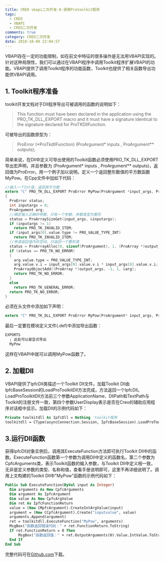 ```yaml
---
title: CREO vbapi二次开发-8-调用Protoolkit程序
tags:
  - CREO
  - VBAPI
  - CREO二次开发
comments: true
category: CREO二次开发
date: 2018-10-09 22:04:57
---
```



VBAPI存在一定的功能限制，如在前文中特征的很多操作是无法用VBAPI实现的。针对这种局限性，我们可以通过在VBAPI程序中调用Toolkit程序扩展VBAPI的功能。VBAPI提供了调用Toolkit程序的功能函数，Toolkit也提供了相关函数导出功能供VBAPI调用。

## 1. Toolkit程序准备

toolkit开发文档对于Dll程序导出可被调用的函数的说明如下：

>This function must have been declared in the application using the PRO_TK_DLL_EXPORT macro and it must have a signature identical to the signature declared for ProTKDllFunction.

可被导出的函数原型为：

>ProError (\*ProTkdllFunction) (ProArgument\* inputs  , ProArgument\*\* outputs);

简单来说，在Dll中定义可导出使用的Toolkit函数必须使用PRO_TK_DLL_EXPORT导出宏声明，并且参数为 (ProArgument\* inputs  , ProArgument\*\* outputs)，返回值为ProError。用一个例子加以说明。定义一个返回整形数值的平方数函数MyPow。在Cpp文件中加如下代码：

```c
//输入一个Int值，返回其平方数
extern "C" PRO_TK_DLL_EXPORT ProError MyPow(ProArgument *input_args, ProArgument **output_args)
{
  ProError status;
  int inputargs = 0;
  ProArgument arg;
  //确定输入正确的参数，只有一个参数，参数类型为整形
  status = ProArraySizeGet(input_args, &inputargs);
  if (inputargs != 1)
    return PRO_TK_INVALID_ITEM;
  if (input_args[0].value.type != PRO_VALUE_TYPE_INT)
    return PRO_TK_INVALID_ITEM;
  //申请返回值内存空间，只返回一个整形值
  status = ProArrayAlloc(0, sizeof(ProArgument), 1, (ProArray *)output_args);
  if (status == PRO_TK_NO_ERROR)
  {
    arg.value.type = PRO_VALUE_TYPE_INT;
    arg.value.v.i = input_args[0].value.v.i * input_args[0].value.v.i;
    ProArrayObjectAdd((ProArray *)output_args, -1, 1, &arg);
    return PRO_TK_NO_ERROR;
  }
  else
    return PRO_TK_GENERAL_ERROR;
  return PRO_TK_NO_ERROR;
}
```

必须在头文件中添加如下声明：

```c
extern "C" PRO_TK_DLL_EXPORT ProError MyPow(ProArgument* input_args, ProArgument** output_args);
```

最后一定要在模块定义文件(.def)中添加导出函数：

```vb
EXPORTS
  ; 此处可以是显式导出
  MyPow
```

这样在VBAPI中就可以调用MyPow函数了。

## 2. 加载Dll

VBAPI提供了IpfcDll类描述一个Toolkit Dll文件。加载Toolkit Dll由IpfcBaseSession的LoadProToolkitDll方法完成，方法返回一个IpfcDll。LoadProToolkitDll方法前三个参数ApplicationName、DllPath和TextPath与Toolkit的注册文件一致，第四个参数UserDisplay表示是否在Creo的辅助应用程序对话框中显示。加载Dll的示例代码如下：

```vb
Private toolkitdll As IpfcDll = Nothing 'toolkit程序
toolkitdll = CType(asyncConnection.Session, IpfcBaseSession).LoadProToolkitDll(TKDLLName, DllPath, TextPath, True)
```

## 3.运行Dll函数

获得IpfcDll对象实例后，调用其ExecuteFunction方法即可执行Toolkit Dll中的函数。ExecuteFunction函数第一个参数为调用Dll中定义的函数名，第二个参数为CpfcArguments类，表示Toolkit函数的输入参数，与Toolkit Dll中定义相一致，无非是定义参数的类型、名称和值，查看手册说明即可，这里不再详细说明了。调用上文构建的Toolkit Dll中"MyPow"函数的示例代码如下：

```vb
Public Sub ExecuteFunction(ByVal input As Integer)
  Dim arguments As New CpfcArguments
  Dim argument As IpfcArgument
  Dim value As New CpfcArgValue
  Dim ret As IpfcFunctionReturn
  value = (New CMpfcArgument).CreateIntArgValue(input)
  argument = (New CCpfcArgument).Create("inputvalue", value)
  arguments.Append(argument)
  ret = toolkitdll.ExecuteFunction("MyPow", arguments)
  MsgBox("函数返回错误代码：" + ret.FunctionReturn.ToString)
  If ret.FunctionReturn = 0 Then
      MsgBox("函数返回值：" + ret.OutputArguments(0).Value.IntValue.ToString())
  End If
End Sub
```
完整代码可在<a href="https://github.com/slacker-HD/creo_vbapi" target="_blank">Github.com</a>下载。